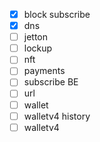 - [x] block subscribe
- [x] dns
- [ ] jetton
- [ ] lockup
- [ ] nft
- [ ] payments
- [ ] subscribe BE
- [ ] url
- [ ] wallet
- [ ] walletv4 history
- [ ] walletv4
